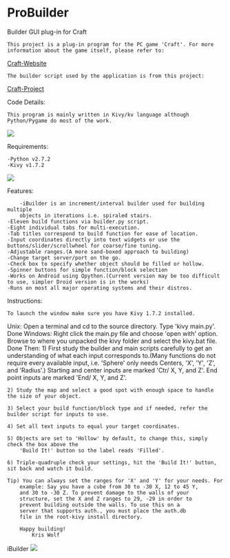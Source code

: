 ProBuilder
==========

Builder GUI plug-in for Craft

    This project is a plug-in program for the PC game 'Craft'. For more
    information about the game itself, please refer to:
[Craft-Website](http://www.michaelfogleman.com/craft/)

    The builder script used by the application is from this project:
[Craft-Project](http:github.com/fogleman/Craft/)

Code Details:
    
    This program is mainly written in Kivy/kv language although
	Python/Pygame do most of the work.
    
![](https://raw.github.com/MrSilent/ProBuilder/master/screenshot_2.png)

Requirements:
    
	-Python v2.7.2
	-Kivy v1.7.2
	
![](https://raw.github.com/MrSilent/ProBuilder/master/screenshot_1.png)

Features:
    
        -iBuilder is an increment/interval builder used for building multiple
        objects in iterations i.e. spiraled stairs.
	-Eleven build functions via builder.py script.
	-Eight individual tabs for multi-execution.
	-Tab titles correspond to build function for ease of location.
	-Input coordinates directly into text widgets or use the
	buttons/slider/scrollwheel for coarse/fine tuning.
	-Adjustable ranges.(A more sand-boxed approach to building)
	-Change target server/port on the go.
	-Check box to specify whether object should be filled or hollow.
	-Spinner buttons for simple function/block selection
	-Works on Android using Qpython.(Current version may be too difficult
	to use, simpler Droid version is in the works)
	-Runs on most all major operating systems and their distros.

Instructions:
    
    To launch the window make sure you have Kivy 1.7.2 installed.
Unix:
    Open a terminal and cd to the source directory. Type 'kivy main.py'.
    Done
Windows:
    Right click the main.py file and choose 'open with' option. Browse to
    where you unpacked the kivy folder and select the kivy.bat file.
    Done
Then:
        1) First study the builder and main scripts carefully to get an
        understanding of what each input corresponds to.(Many
        functions do not require every available input, i.e. 'Sphere'
        only needs Centers, 'X', 'Y', 'Z', and 'Radius'.) Starting and
        center inputs are marked 'Ctr/ X, Y, and Z'. End point inputs
        are marked 'End/ X, Y, and Z'.

	2) Study the map and select a good spot with enough space to handle the size of your object.

	3) Select your build function/block type and if needed, refer the builder script for inputs to use.

	4) Set all text inputs to equal your target coordinates.

	5) Objects are set to 'Hollow' by default, to change this, simply check the box above the
	    'Build It!' button so the label reads 'Filled'.

	6) Triple-quadruple check your settings, hit the 'Build It!' button, sit back and watch it build.

	Tip) You can always set the ranges for 'X' and 'Y' for your needs. For
	    example: Say you have a cube from 30 to -30 X, 12 to 45 Y,
	    and 30 to -30 Z. To prevent damage to the walls of your
	    structure, set the X and Z ranges to 29, -29 in order to
	    prevent building outside the walls. To use this on a
	    server that supports auth., you must place the auth.db
	    file in the root-kivy install directory.

		Happy building!
			Kris Wolf

iBuilder
![](https://raw.github.com/MrSilent/ProBuilder/master/ibuilder.png)
